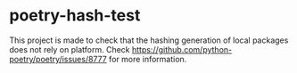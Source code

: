 # poetry-hash-test
This project is made to check that the hashing generation of local packages does not rely on platform. Check https://github.com/python-poetry/poetry/issues/8777 for more information.

